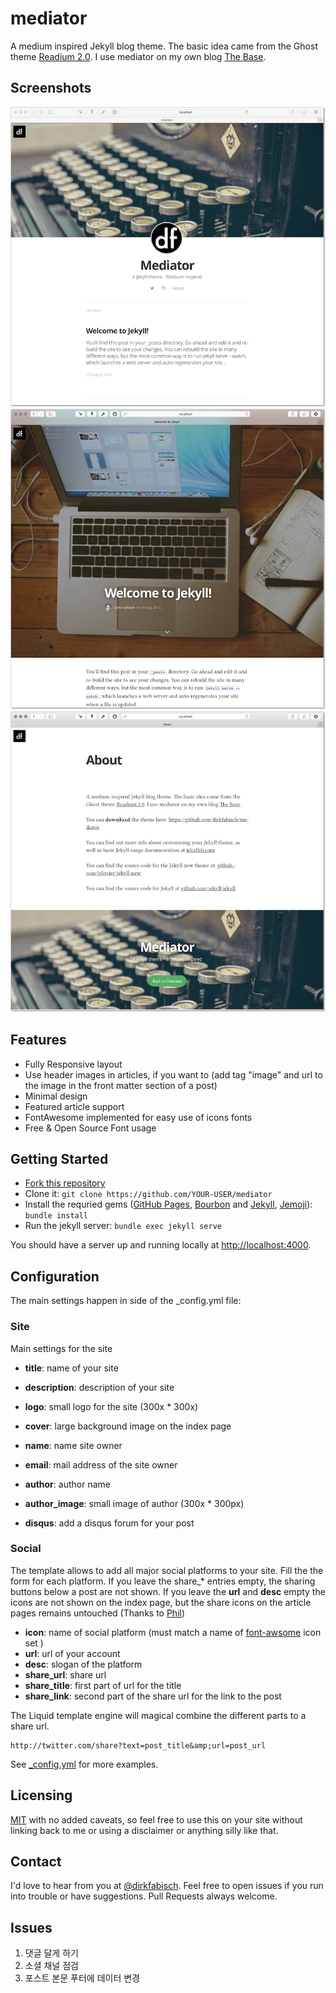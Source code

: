 mediator
========

A medium inspired Jekyll blog theme. The basic idea came from the Ghost theme
[Readium 2.0](http://www.svenread.com/readium-ghost-theme/). I use mediator on my own blog [The Base](http://blog.base68.com).

Screenshots
--------
![screenshot](/assets/images/screenshot1.jpg)
![screenshot](/assets/images/screenshot2.jpg)
![screenshot](/assets/images/screenshot3.jpg)

Features
-------
* Fully Responsive layout
* Use header images in articles, if you want to (add tag "image" and url to the image in the front matter section of a post)
* Minimal design
* Featured article support
* FontAwesome implemented for easy use of icons fonts
* Free & Open Source Font usage

Getting Started
---
- [Fork this repository](https://github.com/dirkfabisch/mediator)
- Clone it: `git clone https://github.com/YOUR-USER/mediator`
- Install the requried gems ([GitHub Pages](https://github.com/github/pages-gem), [Bourbon](https://github.com/thoughtbot/bourbon) and [Jekyll](https://github.com/jekyll/jekyll), [Jemoji](https://github.com/jekyll/jemoji)): `bundle install`
- Run the jekyll server: `bundle exec jekyll serve`

You should have a server up and running locally at <http://localhost:4000>.

Configuration
-----

The main settings happen in side of the _config.yml file:

### Site

Main settings for the site

* **title**: name of your site
* **description**: description of your site
* **logo**: small logo for the site (300x * 300x)
* **cover**: large background image on the index page

* **name**: name site owner
* **email**: mail address of the site owner
* **author**: author name
* **author_image**: small image of author (300x * 300px)
* **disqus**: add a disqus forum for your post

### Social

The template allows to add all major social platforms to your site.
Fill the the form for each platform. If you leave the share_* entries empty, the sharing buttons below a post are not shown.  If you leave the **url** and **desc** empty the icons are not shown on the index page, but the share icons on the article pages remains untouched (Thanks to [Phil](https://github.com/philsturgeon))

* **icon**:	name of social platform (must match a name of [font-awsome](http://fortawesome.github.io/Font-Awesome/) icon set )
* **url**:	url of your account
* **desc**: slogan of the platform
* **share_url**: share url
* **share_title**: first part of url for the title
* **share_link**: second part of the share url for the link to the post

The Liquid template engine will magical combine the different parts to a share url.

```
http://twitter.com/share?text=post_title&amp;url=post_url
````

See [_config.yml](https://github.com/dirkfabisch/mediator/blob/master/_config.yml) for more examples.

Licensing
---------

[MIT](https://github.com/dirkfabisch/mediator/blob/master/LICENCE) with no added caveats, so feel free to use this on your site without linking back to me or using a disclaimer or anything silly like that.

Contact
-------
I'd love to hear from you at [@dirkfabisch](https://twitter.com/dirkfabisch). Feel free to open issues if you run into trouble or have suggestions. Pull Requests always welcome.

Issues
------
1. 댓글 달게 하기
1. 소셜 채널 점검
1. 포스트 본문 푸터에 데이터 변경
